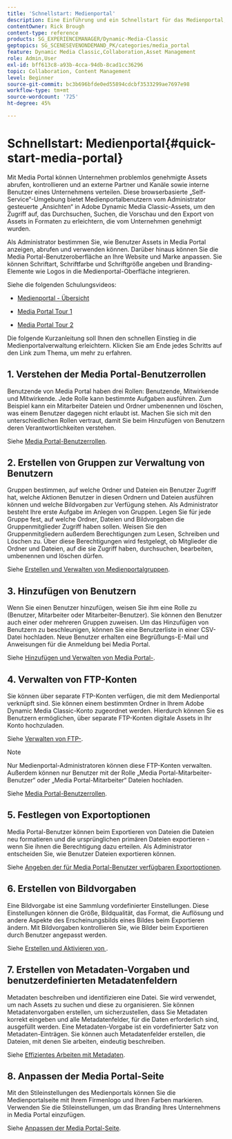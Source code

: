 ```yaml
---
title: 'Schnellstart: Medienportal'
description: Eine Einführung und ein Schnellstart für das Medienportal, damit Sie die Medienportaltechniken und die Administration in Adobe Dynamic Media Classic schnell einrichten und ausführen können.
contentOwner: Rick Brough
content-type: reference
products: SG_EXPERIENCEMANAGER/Dynamic-Media-Classic
geptopics: SG_SCENESEVENONDEMAND_PK/categories/media_portal
feature: Dynamic Media Classic,Collaboration,Asset Management
role: Admin,User
exl-id: bff613c8-a93b-4cca-94db-8cad1cc36296
topic: Collaboration, Content Management
level: Beginner
source-git-commit: bc3b696bfde0ed55894cdcbf3533299ae7697e98
workflow-type: tm+mt
source-wordcount: '725'
ht-degree: 45%

---
```


# Schnellstart: Medienportal{#quick-start-media-portal}

Mit Media Portal können Unternehmen problemlos genehmigte Assets abrufen, kontrollieren und an externe Partner und Kanäle sowie interne Benutzer eines Unternehmens verteilen. Diese browserbasierte „Self-Service“-Umgebung bietet Medienportalbenutzern vom Administrator gesteuerte „Ansichten“ in Adobe Dynamic Media Classic-Assets, um den Zugriff auf, das Durchsuchen, Suchen, die Vorschau und den Export von Assets in Formaten zu erleichtern, die vom Unternehmen genehmigt wurden.

Als Administrator bestimmen Sie, wie Benutzer Assets in Media Portal anzeigen, abrufen und verwenden können. Darüber hinaus können Sie die Media Portal-Benutzeroberfläche an Ihre Website und Marke anpassen. Sie können Schriftart, Schriftfarbe und Schriftgröße angeben und Branding-Elemente wie Logos in die Medienportal-Oberfläche integrieren.

Siehe die folgenden Schulungsvideos:

* [Medienportal - Übersicht](https://s7d5.scene7.com/s7viewers/html5/VideoViewer.html?videoserverurl=https://s7d5.scene7.com/is/content/&emailurl=https://s7d5.scene7.com/s7/emailFriend&serverUrl=https://s7d5.scene7.com/is/image/&config=Scene7SharedAssets/Universal_HTML5_Video&contenturl=https://s7d5.scene7.com/skins/&asset=S7tutorials/544_mp_overview1_converted%20renamed_Done-AVS)

* [Media Portal Tour 1](https://s7d5.scene7.com/s7viewers/html5/VideoViewer.html?videoserverurl=https://s7d5.scene7.com/is/content/&emailurl=https://s7d5.scene7.com/s7/emailFriend&serverUrl=https://s7d5.scene7.com/is/image/&config=Scene7SharedAssets/Universal_HTML5_Video&contenturl=https://s7d5.scene7.com/skins/&asset=S7tutorials/545_mp_tour1_user_converted%20renamed_Done-AVS)

* [Media Portal Tour 2](https://s7d5.scene7.com/s7viewers/html5/VideoViewer.html?videoserverurl=https://s7d5.scene7.com/is/content/&emailurl=https://s7d5.scene7.com/s7/emailFriend&serverUrl=https://s7d5.scene7.com/is/image/&config=Scene7SharedAssets/Universal_HTML5_Video&contenturl=https://s7d5.scene7.com/skins/&asset=S7tutorials/546_mp_tour2_admin_converted%20renamed_Done-AVS)

Die folgende Kurzanleitung soll Ihnen den schnellen Einstieg in die Medienportalverwaltung erleichtern. Klicken Sie am Ende jedes Schritts auf den Link zum Thema, um mehr zu erfahren.

## &#x200B;1. Verstehen der Media Portal-Benutzerrollen

Benutzende von Media Portal haben drei Rollen: Benutzende, Mitwirkende und Mitwirkende. Jede Rolle kann bestimmte Aufgaben ausführen. Zum Beispiel kann ein Mitarbeiter Dateien und Ordner umbenennen und löschen, was einem Benutzer dagegen nicht erlaubt ist. Machen Sie sich mit den unterschiedlichen Rollen vertraut, damit Sie beim Hinzufügen von Benutzern deren Verantwortlichkeiten verstehen. 

Siehe [Media Portal-Benutzerrollen](media-portal-user-roles.md#media_portal_user_roles).

## &#x200B;2. Erstellen von Gruppen zur Verwaltung von Benutzern

Gruppen bestimmen, auf welche Ordner und Dateien ein Benutzer Zugriff hat, welche Aktionen Benutzer in diesen Ordnern und Dateien ausführen können und welche Bildvorgaben zur Verfügung stehen. Als Administrator besteht Ihre erste Aufgabe im Anlegen von Gruppen. Legen Sie für jede Gruppe fest, auf welche Ordner, Dateien und Bildvorgaben die Gruppenmitglieder Zugriff haben sollen. Weisen Sie den Gruppenmitgliedern außerdem Berechtigungen zum Lesen, Schreiben und Löschen zu. Über diese Berechtigungen wird festgelegt, ob Mitglieder die Ordner und Dateien, auf die sie Zugriff haben, durchsuchen, bearbeiten, umbenennen und löschen dürfen. 

Siehe [Erstellen und Verwalten von Medienportalgruppen](creating-media-portal-groups.md#creating_and_managing_media_portal_groups).

## &#x200B;3. Hinzufügen von Benutzern

Wenn Sie einen Benutzer hinzufügen, weisen Sie ihm eine Rolle zu (Benutzer, Mitarbeiter oder Mitarbeiter-Benutzer). Sie können den Benutzer auch einer oder mehreren Gruppen zuweisen. Um das Hinzufügen von Benutzern zu beschleunigen, können Sie eine Benutzerliste in einer CSV-Datei hochladen. Neue Benutzer erhalten eine Begrüßungs-E-Mail und Anweisungen für die Anmeldung bei Media Portal. 

Siehe [Hinzufügen und Verwalten von Media Portal-](adding-media-portal-users.md#adding_and_managing_media_portal_users).

## &#x200B;4. Verwalten von FTP-Konten

Sie können über separate FTP-Konten verfügen, die mit dem Medienportal verknüpft sind. Sie können einem bestimmten Ordner in Ihrem Adobe Dynamic Media Classic-Konto zugeordnet werden. Hierdurch können Sie es Benutzern ermöglichen, über separate FTP-Konten digitale Assets in Ihr Konto hochzuladen.

Siehe [Verwalten von FTP-](ftp-accounts.md#managing_ftp_accounts).

>[!NOTE]
>
>Nur Medienportal-Administratoren können diese FTP-Konten verwalten. Außerdem können nur Benutzer mit der Rolle „Media Portal-Mitarbeiter-Benutzer“ oder „Media Portal-Mitarbeiter“ Dateien hochladen.

Siehe [Media Portal-Benutzerrollen](media-portal-user-roles.md#media_portal_user_roles).

## &#x200B;5. Festlegen von Exportoptionen

Media Portal-Benutzer können beim Exportieren von Dateien die Dateien neu formatieren und die ursprünglichen primären Dateien exportieren - wenn Sie ihnen die Berechtigung dazu erteilen. Als Administrator entscheiden Sie, wie Benutzer Dateien exportieren können. 

Siehe [Angeben der für Media Portal-Benutzer verfügbaren Exportoptionen](specifying-export-options-available-media.md#specifying_export_options_available_to_media_portal_users).

## &#x200B;6. Erstellen von Bildvorgaben

Eine Bildvorgabe ist eine Sammlung vordefinierter Einstellungen. Diese Einstellungen können die Größe, Bildqualität, das Format, die Auflösung und andere Aspekte des Erscheinungsbilds eines Bildes beim Exportieren ändern. Mit Bildvorgaben kontrollieren Sie, wie Bilder beim Exportieren durch Benutzer angepasst werden. 

Siehe [Erstellen und Aktivieren von &#x200B;](creating-enabling-image-presets.md#creating_and_enabling_image_presets).

## &#x200B;7. Erstellen von Metadaten-Vorgaben und benutzerdefinierten Metadatenfeldern

Metadaten beschreiben und identifizieren eine Datei. Sie wird verwendet, um nach Assets zu suchen und diese zu organisieren. Sie können Metadatenvorgaben erstellen, um sicherzustellen, dass Sie Metadaten korrekt eingeben und alle Metadatenfelder, für die Daten erforderlich sind, ausgefüllt werden. Eine Metadaten-Vorgabe ist ein vordefinierter Satz von Metadaten-Einträgen. Sie können auch Metadatenfelder erstellen, die Dateien, mit denen Sie arbeiten, eindeutig beschreiben. 

Siehe [Effizientes Arbeiten mit Metadaten](making-efficient-metadata.md#making_more_efficient_use_of_metadata).

## &#x200B;8. Anpassen der Media Portal-Seite

Mit den Stileinstellungen des Medienportals können Sie die Medienportalseite mit Ihrem Firmenlogo und Ihren Farben markieren. Verwenden Sie die Stileinstellungen, um das Branding Ihres Unternehmens in Media Portal einzufügen.

Siehe [Anpassen der Media Portal-Seite](customizing-media-portal-screen.md#customizing_the_media_portal_screen).
